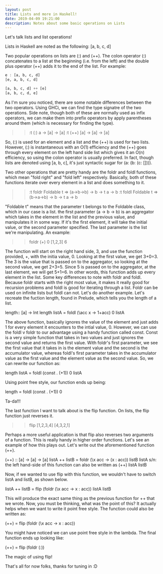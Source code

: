 ```yaml
---
layout: post
title: Lists and more in Haskell!
date: 2019-04-09 19:21:00
description: Notes about some basic operations on Lists
---
```


Let's talk lists and list operations! 

Lists in Haskell are noted as the following:
[a, b, c, d]

Two popular operations on lists are (:) and (++). The colon operator (:) concatenates to a list at the beginning (i.e. from the left) and the double plus operator (++) adds it to the end of the list. For example:
``` haskell
e : [a, b, c, d]
[e, a, b, c, d]

[a, b, c, d] ++ [e]
[a, b, c, d, e]
```

As I'm sure you noticed, there are some notable differences between the two operators. Using GHCi, we can find the type signatre of the two operations. Side note, though both of these are normally used as infix operators, we can make them into prefix operators by apply parentheses around them (which is necessary for finding the type).

>>:t (:)
a -> [a] -> [a]
>>:t (++)
[a] -> [a] -> [a]

So, (:) is used for an element and a list and the (++) is used for two lists. However, (:) is instantaneous with an O(1) efficiency and the (++) goes through every element on the left hand side list which gives it an O(n) efficiency, so using the colon operator is usually preferred. In fact, though lists are denoted using [a, b, c], it's just syntactic sugar for 
(a: (b: (c: []))).


Two other operations that are pretty handy are the foldr and foldl functions, which mean "fold right" and "fold left" respectively. Basically, both of these functions iterate over every element in a list and does something to it.

>>:t foldr
Foldable t => (a->b->b) -> b -> t a -> b
>>:t foldl
Foldable t => (b->a->b) -> b -> t a -> b

"Foldable t" means that the parameter t belongs to the Foldable class, which in our case is a list. the first parameter (a -> b -> b) is an aggregator which takes in the element in the list and the previous value, and manipulates it in some way. If it's the first element, it will take the initial value, or the second parameter specified. The last parameter is the list we're manipulating. An example:

>>foldr (+) 0 [1,2,3]
6

The function will start on the right hand side, 3, and use the function provided, +, with the initia value, 0. Looking at the first value, we get 3+0=3. The 3 is the value that is passed on to the aggregator, so looking at the second value, we get 2+3=5. Since 5 is passed on to the aggregator, at the last element, we will get 5+1=6. In other words, this function adds up every element in the list. 
Some key differences to note with foldr and foldl. Because foldr starts with the right most value, it makes it really good for recursion problems and foldl is good for iterating through a list. Foldr can be used on infinite lists but foldl can not. 
Let's do another example. Let's recreate the fuction length, found in Prelude, which tells you the length of a list.

length:: [a] -> Int
length listA = foldl (\acc x -> 1+acc) 0 listA

The above function, basically ignores the value of the element and just adds 1 for every element it encounters to the intial value, 0. However, we can use the foldl v foldr to our advantage using a handy function called const. Const is a very simple function that takes in two values and just ignores the second value and returns the first value. With foldr's first parameter, we see the first value that it takes in is the element value and the second is the accumulator value, whereas foldl's first parameter takes in the accumulator value as the first value and the element value as the second value. So, we can rewrite our function as:

length listA = foldl (const . (+1)) 0 listA

Using point free style, our function ends up being:

length = foldl (const . (+1)) 0

Ta-da!!!


The last function I want to talk about is the flip function. On lists, the flip function just reverses it.

>>flip [1,2,3,4]
[4,3,2,1]

Perhaps a more useful application is that flip also reverses two arguments of a function. This is really handy in higher order functions. Let's see an example of how this plays out. Let's write out the aforementioned function (++).

(++) :: [a] -> [a] -> [a]
listA ++ listB = foldr (\x acc -> (x : acc)) listB listA
s/n: the left hand-side of this function can also be written as (++) listA listB

Now, if we wanted to use flip with this function, we wouldn't have to switch listA and listB, as shown below.

listA ++ listB = flip (foldr (\x acc -> x : acc)) listA listB

This will produce the exact same thing as the previous function for ++ that we wrote. Now, you must be thinking, what was the point of this? It actually helps when we want to write it point free style. The function could also be written as:

(++) = flip (foldr (\x acc -> x : acc))

You might have noticed we can use point free style in the lambda. The final function ends up looking like:

(++) = flip (foldr (:))

The magic of using flip! 


That's all for now folks, thanks for tuning in :D